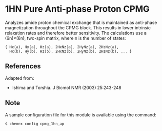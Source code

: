 # 1HN Pure Anti-phase Proton CPMG

Analyzes amide proton chemical exchange that is maintained as anti-phase
magnetization throughout the CPMG block. This results in lower intrinsic
relaxation rates and therefore better sensitivity. The calculations use
a (6n)×(6n), two-spin matrix, where n is the number of states:

    { Hx(a), Hy(a), Hz(a), 2HxNz(a), 2HyNz(a), 2HzNz(a),
      Hx(b), Hy(b), Hz(b), 2HxNz(b), 2HyNz(b), 2HzNz(b), ... }

## References

Adapted from:

  - Ishima and Torshia. J Biomol NMR (2003) 25:243-248

## Note

A sample configuration file for this module is available using the command:

    $ chemex config cpmg_1hn_ap
